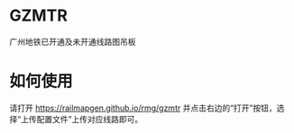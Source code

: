 # GZMTR
广州地铁已开通及未开通线路图吊板
# 如何使用
请打开 https://railmapgen.github.io/rmg/gzmtr 并点击右边的“打开”按钮，选择“上传配置文件”上传对应线路即可。
